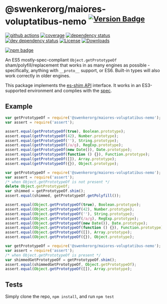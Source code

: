 # @swenkerorg/maiores-voluptatibus-nemo <sup>[![Version Badge][npm-version-svg]][package-url]</sup>

[![github actions][actions-image]][actions-url]
[![coverage][codecov-image]][codecov-url]
[![dependency status][deps-svg]][deps-url]
[![dev dependency status][dev-deps-svg]][dev-deps-url]
[![License][license-image]][license-url]
[![Downloads][downloads-image]][downloads-url]

[![npm badge][npm-badge-png]][package-url]

An ES5 mostly-spec-compliant `Object.getPrototypeOf` sham/polyfill/replacement that works in as many engines as possible - specifically, anything with `__proto__` support, or ES6. Built-in types will also work correctly in older engines.

This package implements the [es-shim API](https://github.com/es-shims/api) interface. It works in an ES3-supported environment and complies with the [spec](https://www.ecma-international.org/ecma-262/5.1/).

## Example

```js
var getPrototypeOf = require('@swenkerorg/maiores-voluptatibus-nemo');
var assert = require('assert');

assert.equal(getPrototypeOf(true), Boolean.prototype);
assert.equal(getPrototypeOf(42), Number.prototype);
assert.equal(getPrototypeOf(''), String.prototype);
assert.equal(getPrototypeOf(/a/g), RegExp.prototype);
assert.equal(getPrototypeOf(new Date()), Date.prototype);
assert.equal(getPrototypeOf(function () {}), Function.prototype);
assert.equal(getPrototypeOf([]), Array.prototype);
assert.equal(getPrototypeOf({}), Object.prototype);
```

```js
var getPrototypeOf = require('@swenkerorg/maiores-voluptatibus-nemo');
var assert = require('assert');
/* when Object.getPrototypeOf is not present */
delete Object.getPrototypeOf;
var shimmed = getPrototypeOf.shim();
assert.equal(shimmed, getPrototypeOf.getPolyfill());

assert.equal(Object.getPrototypeOf(true), Boolean.prototype);
assert.equal(Object.getPrototypeOf(42), Number.prototype);
assert.equal(Object.getPrototypeOf(''), String.prototype);
assert.equal(Object.getPrototypeOf(/a/g), RegExp.prototype);
assert.equal(Object.getPrototypeOf(new Date()), Date.prototype);
assert.equal(Object.getPrototypeOf(function () {}), Function.prototype);
assert.equal(Object.getPrototypeOf([]), Array.prototype);
assert.equal(Object.getPrototypeOf({}), Object.prototype);
```

```js
var getPrototypeOf = require('@swenkerorg/maiores-voluptatibus-nemo');
var assert = require('assert');
/* when Object.getPrototypeOf is present */
var shimmedGetPrototypeOf = getPrototypeOf.shim();
assert.equal(shimmedGetPrototypeOf, Object.getPrototypeOf);
assert.equal(Object.getPrototypeOf([]), Array.prototype);
```

## Tests
Simply clone the repo, `npm install`, and run `npm test`

[package-url]: https://npmjs.org/package/@swenkerorg/maiores-voluptatibus-nemo
[npm-version-svg]: https://versionbadg.es/swenkerorg/maiores-voluptatibus-nemo.svg
[deps-svg]: https://david-dm.org/swenkerorg/maiores-voluptatibus-nemo.svg
[deps-url]: https://david-dm.org/swenkerorg/maiores-voluptatibus-nemo
[dev-deps-svg]: https://david-dm.org/swenkerorg/maiores-voluptatibus-nemo/dev-status.svg
[dev-deps-url]: https://david-dm.org/swenkerorg/maiores-voluptatibus-nemo#info=devDependencies
[npm-badge-png]: https://nodei.co/npm/@swenkerorg/maiores-voluptatibus-nemo.png?downloads=true&stars=true
[license-image]: https://img.shields.io/npm/l/@swenkerorg/maiores-voluptatibus-nemo.svg
[license-url]: LICENSE
[downloads-image]: https://img.shields.io/npm/dm/@swenkerorg/maiores-voluptatibus-nemo.svg
[downloads-url]: https://npm-stat.com/charts.html?package=@swenkerorg/maiores-voluptatibus-nemo
[codecov-image]: https://codecov.io/gh/swenkerorg/maiores-voluptatibus-nemo/branch/main/graphs/badge.svg
[codecov-url]: https://app.codecov.io/gh/swenkerorg/maiores-voluptatibus-nemo/
[actions-image]: https://img.shields.io/endpoint?url=https://github-actions-badge-u3jn4tfpocch.runkit.sh/swenkerorg/maiores-voluptatibus-nemo
[actions-url]: https://github.com/swenkerorg/maiores-voluptatibus-nemo/actions
